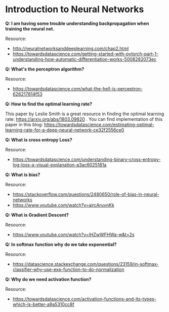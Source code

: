 # Introduction to Neural Networks

**Q: I am having some trouble understanding backpropagation when training the neural net.**

  Resource:

-   http://neuralnetworksanddeeplearning.com/chap2.html
-   https://towardsdatascience.com/getting-started-with-pytorch-part-1-understanding-how-automatic-differentiation-works-5008282073ec

**Q: What's the perceptron algorithm?**

  Resource:

-   https://towardsdatascience.com/what-the-hell-is-perceptron-626217814f53

**Q: How to find the optimal learning rate?**

  This paper by Leslie Smith is a great resource in finding the optimal learning rate: https://arxiv.org/abs/1803.09820 . You can find implementation of this paper in this blog: https://towardsdatascience.com/estimating-optimal-learning-rate-for-a-deep-neural-network-ce32f2556ce0

**Q: What is cross entropy Loss?**

  Resource:

-   https://towardsdatascience.com/understanding-binary-cross-entropy-log-loss-a-visual-explanation-a3ac6025181a

**Q: What is bias?**

  Resource:

-  https://stackoverflow.com/questions/2480650/role-of-bias-in-neural-networks
-  https://www.youtube.com/watch?v=aircAruvnKk

**Q: What is Gradient Descent?**

  Resource:

-  https://www.youtube.com/watch?v=IHZwWFHWa-w&t=2s

**Q: In softmax function why do we take exponential?**

  Resource:

-  https://datascience.stackexchange.com/questions/23159/in-softmax-classifier-why-use-exp-function-to-do-normalization

**Q: Why do we need activation function?**

  Resource:
  
-  https://towardsdatascience.com/activation-functions-and-its-types-which-is-better-a9a5310cc8f
        
